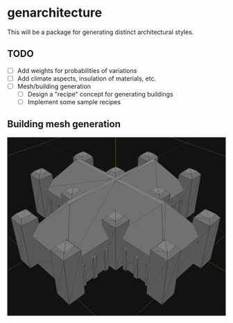 # genarchitecture

This will be a package for generating distinct architectural styles.

## TODO

- [ ] Add weights for probabilities of variations
- [ ] Add climate aspects, insulation of materials, etc.
- [ ] Mesh/building generation
    - [ ] Design a "recipe" concept for generating buildings
    - [ ] Implement some sample recipes

## Building mesh generation

![alt text](https://raw.githubusercontent.com/Flokey82/go_gens/master/genarchitecture/images/mesh.png "Generated mesh!")
